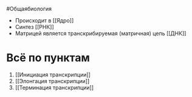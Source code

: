 #Общаябиология 
- Происходит в [[Ядро]] 
- Синтез [[РНК]]
- Матрицей является транскрибируемая (матричная) цепь [[ДНК]]
# Всё по пунктам
1. [[Инициация транскрипции]] 
2. [[Элонгация транскрипции]]
3. [[Терминация транскрипции]] 